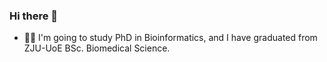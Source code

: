 ### Hi there 👋

- 👨‍🎓 I'm going to study PhD in Bioinformatics, and I have graduated from ZJU-UoE BSc. Biomedical Science.
